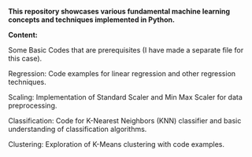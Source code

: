**This repository showcases various fundamental machine learning concepts and techniques implemented in Python.**

**Content:**

Some Basic Codes that are prerequisites (I have made a separate file for this case).

Regression: Code examples for linear regression and other regression techniques.

Scaling: Implementation of Standard Scaler and Min Max Scaler for data preprocessing.

Classification: Code for K-Nearest Neighbors (KNN) classifier and basic understanding of classification algorithms.

Clustering: Exploration of K-Means clustering with code examples.
